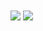   <img align="center" src="https://github-readme-stats.vercel.app/api?username=k22pr&count_private=true&show_icons=true" />
  <img align="center" src="https://github-readme-stats.vercel.app/api/wakatime?username=k22pr" />
